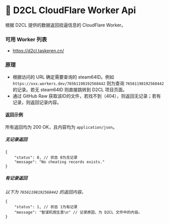 # 👷 D2CL CloudFlare Worker Api

根据 D2CL 提供的数据返回挂逼信息的 CloudFlare Worker。

### 可用 Worker 列表
- https://d2cl.taskeren.cn/

### 原理
  - 根据访问的 URL 确定需要查询的 steam64ID。例如 `https://xxx.workers.dev/76561198192568442` 则为查询 `76561198192568442` 的记录。若无 steam64ID 则直接跳转到 D2CL 项目页面。
  - 通过 GitHub Raw 获取该ID的文件，若找不到（404），则返回无记录；若有记录，则返回记录内容。

#### 返回示例

所有返回均为 200 OK，且内容均为 `application/json`。

##### 无记录返回
```json5
{
    "status": 0, // 状态 0为无记录
    "message": "No cheating records exists."
}
```

##### 有记录返回
_以下为 `76561198192568442` 的返回内容。_
```json5
{
    "status": 1, // 状态 1为有记录
    "message": "智谋机炮生意\n" // 记录原因，为 D2CL 文件中的内容。
}
```